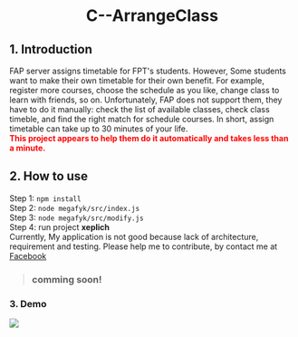 # <center> C--ArrangeClass</center>
## 1. Introduction
FAP server assigns timetable for FPT's students. However, Some students want to make their own timetable for their own benefit. For example, register more courses, choose the schedule as you like, change class to learn with friends, so on. Unfortunately, FAP does not support them, they have to do it manually: check the list of available classes, check class timeble, and find the right match for schedule courses. In short, assign timetable can take up to 30 minutes of your life.   
<strong style="color:red">This project appears to help them do it automatically and takes less than a minute.</strong>
## 2. How to use
Step 1: ```npm install```  
Step 2: ```node megafyk/src/index.js```  
Step 3: ```node megafyk/src/modify.js```  
Step 4: run project **xeplich**  
Currently, My application is not good because lack of architecture, requirement and testing. Please help me to contribute, by contact me at <a href="https://www.facebook.com/dung.phamhoang.92">Facebook</a>  
> ### comming soon!

### 3. Demo
![](https://i.imgur.com/z60eryS.png)
